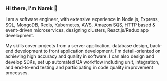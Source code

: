 ### Hi there, I'm Narek 👋

I am a software engineer, with extensive experience in Node.js, Express, SQL, MongoDB, Redis, Kubernetes, AWS, Amazon SQS, HTTP based & event-driven microservices, designing clusters, React.js/Redux app development.

My skills cover projects from a server application, database design, back-end development to front application development. 
I'm detail-oriented on achieving high accuracy and quality in software. I can also design and develop SDKs, set up automated QA workflow including unit, integration, and end-to-end testing and participating in code quality improvement processes.
